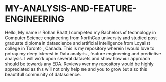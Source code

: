 # MY-ANALYSIS-AND-FEATURE-ENGINEERING
Hello, My name is Rohan Bhatt,I completed my Bachelors of technology in Computer Science engineering from NorthCap university  and studied post graduate diploma in datascience and artificial intelligence from Loyalist college in Toronto , Canada. This is my repository  wherein I would love to potray my  deep interest in Data analysis , feature engineering and predictive analysis. I will work upon several datasets and show how our approach should be towards any EDA. Reviews over my repository would be highly appreciated as this will not only help me and you to grow but also this beautifull community of datascience. 
